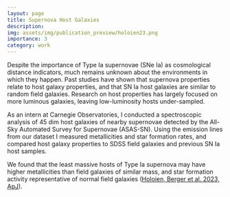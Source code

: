 ```yaml
---
layout: page
title: Supernova Host Galaxies
description: 
img: assets/img/publication_preview/holoien23.png
importance: 3
category: work
---
```


Despite the importance of Type Ia supernovae (SNe Ia) as cosmological distance indicators, much remains unknown about the environments in which they happen. Past studies have shown that supernova properties relate to host galaxy properties, and that SN Ia host galaxies are similar to random field galaxies. Research on host properties has largely focused on more luminous galaxies, leaving low-luminosity hosts under-sampled. 

As an intern at Carnegie Observatories, I conducted a spectroscopic analysis of 45 dim host galaxies of nearby supernovae detected by the All-Sky Automated Survey for Supernovae (ASAS-SN). Using the emission lines from our dataset I measured metallicities and star formation rates, and compared host galaxy properties to SDSS field galaxies and previous SN Ia host samples. 

We found that the least massive hosts of Type Ia supernova may have higher metallicities than field galaxies of similar mass, and star formation activity representative of normal field galaxies ([Holoien, Berger et al. 2023, ApJ](https://iopscience.iop.org/article/10.3847/1538-4357/acce35)).
